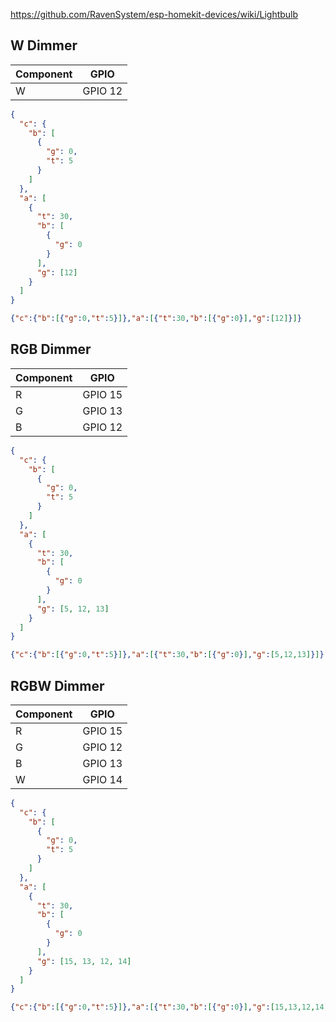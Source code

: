 https://github.com/RavenSystem/esp-homekit-devices/wiki/Lightbulb

## W Dimmer

| Component | GPIO |
| --- | --- |
| W | GPIO 12 |

```json
{
  "c": {
    "b": [
      {
        "g": 0,
        "t": 5
      }
    ]
  },
  "a": [
    {
      "t": 30,
      "b": [
        {
          "g": 0
        }
      ],
      "g": [12]
    }
  ]
}
```

```json
{"c":{"b":[{"g":0,"t":5}]},"a":[{"t":30,"b":[{"g":0}],"g":[12]}]}
```

## RGB Dimmer

| Component | GPIO |
| --- | --- |
| R | GPIO 15 |
| G | GPIO 13 |
| B | GPIO 12 |

```json
{
  "c": {
    "b": [
      {
        "g": 0,
        "t": 5
      }
    ]
  },
  "a": [
    {
      "t": 30,
      "b": [
        {
          "g": 0
        }
      ],
      "g": [5, 12, 13]
    }
  ]
}
```

```json
{"c":{"b":[{"g":0,"t":5}]},"a":[{"t":30,"b":[{"g":0}],"g":[5,12,13]}]}
```

## RGBW Dimmer

| Component | GPIO |
| --- | --- |
| R | GPIO 15 |
| G | GPIO 12 |
| B | GPIO 13 |
| W | GPIO 14 |

```json
{
  "c": {
    "b": [
      {
        "g": 0,
        "t": 5
      }
    ]
  },
  "a": [
    {
      "t": 30,
      "b": [
        {
          "g": 0
        }
      ],
      "g": [15, 13, 12, 14]
    }
  ]
}
```

```json
{"c":{"b":[{"g":0,"t":5}]},"a":[{"t":30,"b":[{"g":0}],"g":[15,13,12,14]}]}
```
